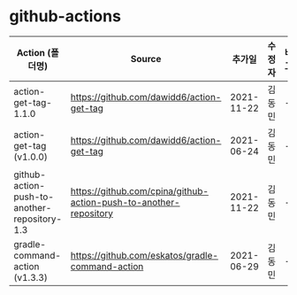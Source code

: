 # github-actions

| Action (폴더명) | Source | 추가일 | 수정자 | 비고 |
| --- | --- | --- | --- | --- |
| action-get-tag-1.1.0 | <https://github.com/dawidd6/action-get-tag> | 2021-11-22 | 김동민 | - |
| action-get-tag (v1.0.0) | <https://github.com/dawidd6/action-get-tag> | 2021-06-24 | 김동민 | - |
| github-action-push-to-another-repository-1.3 | <https://github.com/cpina/github-action-push-to-another-repository> | 2021-11-22 | 김동민 | - |
| gradle-command-action (v1.3.3) | <https://github.com/eskatos/gradle-command-action> | 2021-06-29 | 김동민 | - |
